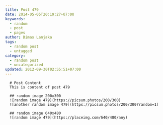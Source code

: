 ```yaml
---
title: Post 479
date: 2014-05-05T20:19:27+07:00
keywords:
  - random
  - post
  - pages
author: Dimas Lanjaka
tags:
  - random post
  - untagged
category:
  - random post
  - uncategorized
updated: 2012-09-30T02:55:51+07:00
---
```


      # Post Content
      This is content of post 479

      ## random image 200x300
      ![random image 479](https://picsum.photos/200/300)
      ![another random image 479](https://picsum.photos/200/300?random=1)

      ## random image 640x480
      ![random image 479](https://placeimg.com/640/480/any)
      